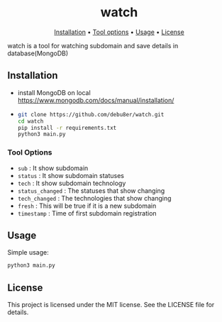 <h1 align="center">watch</h1>
<p align="center">
  <a href="#installation">Installation</a> •
  <a href="#tool-options">Tool options</a> •
  <a href="#usage">Usage</a> •
  <a href="#license">License</a>
</p>

watch is a tool for watching subdomain and save details in database(MongoDB)

## Installation
* install MongoDB on local https://www.mongodb.com/docs/manual/installation/
* ```bash
  git clone https://github.com/debu8er/watch.git
  cd watch
  pip install -r requirements.txt
  python3 main.py
  ```

### Tool Options
* `sub` : It show subdomain
* `status` : It show subdomain statuses
* `tech` : It show subdomain technology
* `status_changed` : The statuses that show changing
* `tech_changed` : The technologies that show changing
* `fresh` : This will be true if it is a new subdomain
* `timestamp` : Time of first subdomain registration



## Usage
Simple usage:
```bash
python3 main.py
```


## License
This project is licensed under the MIT license. See the LICENSE file for details.
